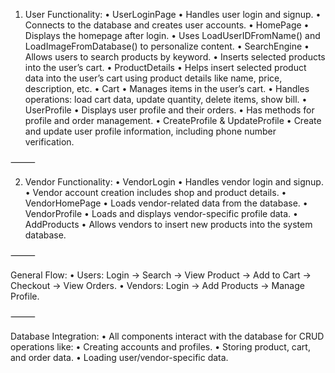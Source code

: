 1. User Functionality:
	•	UserLoginPage
	•	Handles user login and signup.
	•	Connects to the database and creates user accounts.
	•	HomePage
	•	Displays the homepage after login.
	•	Uses LoadUserIDFromName() and LoadImageFromDatabase() to personalize content.
	•	SearchEngine
	•	Allows users to search products by keyword.
	•	Inserts selected products into the user’s cart.
	•	ProductDetails
	•	Helps insert selected product data into the user’s cart using product details like name, price, description, etc.
	•	Cart
	•	Manages items in the user’s cart.
	•	Handles operations: load cart data, update quantity, delete items, show bill.
	•	UserProfile
	•	Displays user profile and their orders.
	•	Has methods for profile and order management.
	•	CreateProfile & UpdateProfile
	•	Create and update user profile information, including phone number verification.

⸻

2. Vendor Functionality:
	•	VendorLogin
	•	Handles vendor login and signup.
	•	Vendor account creation includes shop and product details.
	•	VendorHomePage
	•	Loads vendor-related data from the database.
	•	VendorProfile
	•	Loads and displays vendor-specific profile data.
	•	AddProducts
	•	Allows vendors to insert new products into the system database.

⸻

General Flow:
	•	Users: Login → Search → View Product → Add to Cart → Checkout → View Orders.
	•	Vendors: Login → Add Products → Manage Profile.

⸻

Database Integration:
	•	All components interact with the database for CRUD operations like:
	•	Creating accounts and profiles.
	•	Storing product, cart, and order data.
	•	Loading user/vendor-specific data.
